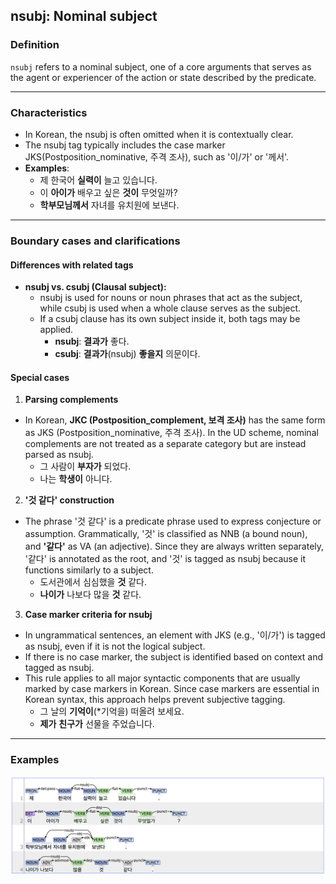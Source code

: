 ## nsubj: Nominal subject

### Definition
`nsubj` refers to a nominal subject, one of a core arguments that serves as the agent or experiencer of the action or state described by the predicate.

---

### Characteristics
- In Korean, the nsubj is often omitted when it is contextually clear.
- The nsubj tag typically includes the case marker JKS(Postposition_nominative, 주격 조사), such as '이/가' or '께서'.
- **Examples**:
  - 제 한국어 **실력이** 늘고 있습니다.
  - 이 **아이가** 배우고 싶은 **것이** 무엇일까?
  - **학부모님께서** 자녀를 유치원에 보낸다.

---

### Boundary cases and clarifications

#### Differences with related tags
- **nsubj vs. csubj (Clausal subject):**  
  - nsubj is used for nouns or noun phrases that act as the subject, while csubj is used when a whole clause serves as the subject.
  - If a csubj clause has its own subject inside it, both tags may be applied.
    - **nsubj**: **결과가** 좋다.
    - **csubj**: **결과가**(nsubj) **좋을지** 의문이다.

#### Special cases
1. **Parsing complements**
  - In Korean, **JKC (Postposition_complement, 보격 조사)** has the same form as JKS (Postposition_nominative, 주격 조사). In the UD scheme, nominal complements are not treated as a separate category but are instead parsed as nsubj.
    - 그 사람이 **부자가** 되었다.
    - 나는 **학생이** 아니다.

2. **'것 같다' construction**  
  - The phrase '것 같다' is a predicate phrase used to express conjecture or assumption. Grammatically, '것' is classified as NNB (a bound noun), and **'같다'** as VA (an adjective). Since they are always written separately, '같다' is annotated as the root, and '것' is tagged as nsubj because it functions similarly to a subject.
    - 도서관에서 심심했을 **것** 같다.
    - **나이가** 나보다 많을 **것** 같다.

3. **Case marker criteria for nsubj**
  - In ungrammatical sentences, an element with JKS (e.g., '이/가') is tagged as nsubj, even if it is not the logical subject.  
  - If there is no case marker, the subject is identified based on context and tagged as nsubj.
  - This rule applies to all major syntactic components that are usually marked by case markers in Korean. Since case markers are essential in Korean syntax, this approach helps prevent subjective tagging.
    - 그 날의 **기억이**(*기억을) 떠올려 보세요.
    - **제가** **친구가** 선물을 주었습니다.

---

### Examples
![nsubj Example](nsubj.png)
